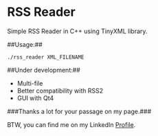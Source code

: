RSS Reader
==============

Simple RSS Reader in C++ using TinyXML library.

##Usage:##

```./rss_reader XML_FILENAME```



##Under development:##

- Multi-file
- Better compatibility with RSS2
- GUI with Qt4



###Thanks a lot for your passage on my page.###

BTW, you can find me on my LinkedIn [Profile](http://cn.linkedin.com/pub/mehdi-farsi/48/ba9/336/en).


